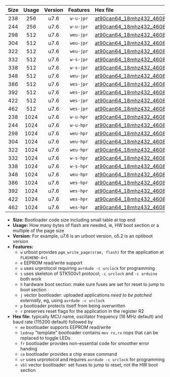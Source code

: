 |Size|Usage|Version|Features|Hex file|
|:-:|:-:|:-:|:-:|:--|
|238|256|u7.6|`w-u-jpr`|[at90can64_18mhz432_460800bps_ur_vbl.hex](https://raw.githubusercontent.com/stefanrueger/urboot/main/bootloaders/at90can64/fcpu_18mhz432/460800_bps/at90can64_18mhz432_460800bps_ur_vbl.hex)|
|244|256|u7.6|`w-u-jpr`|[at90can64_18mhz432_460800bps_lednop_ur_vbl.hex](https://raw.githubusercontent.com/stefanrueger/urboot/main/bootloaders/at90can64/fcpu_18mhz432/460800_bps/at90can64_18mhz432_460800bps_lednop_ur_vbl.hex)|
|298|512|u7.6|`weu-jpr`|[at90can64_18mhz432_460800bps_ee_ur_vbl.hex](https://raw.githubusercontent.com/stefanrueger/urboot/main/bootloaders/at90can64/fcpu_18mhz432/460800_bps/at90can64_18mhz432_460800bps_ee_ur_vbl.hex)|
|304|512|u7.6|`weu-jpr`|[at90can64_18mhz432_460800bps_ee_lednop_ur_vbl.hex](https://raw.githubusercontent.com/stefanrueger/urboot/main/bootloaders/at90can64/fcpu_18mhz432/460800_bps/at90can64_18mhz432_460800bps_ee_lednop_ur_vbl.hex)|
|322|512|u7.6|`weu-jpr`|[at90can64_18mhz432_460800bps_ee_lednop_fr_ur_vbl.hex](https://raw.githubusercontent.com/stefanrueger/urboot/main/bootloaders/at90can64/fcpu_18mhz432/460800_bps/at90can64_18mhz432_460800bps_ee_lednop_fr_ur_vbl.hex)|
|332|512|u7.6|`w-s-jpr`|[at90can64_18mhz432_460800bps_vbl.hex](https://raw.githubusercontent.com/stefanrueger/urboot/main/bootloaders/at90can64/fcpu_18mhz432/460800_bps/at90can64_18mhz432_460800bps_vbl.hex)|
|338|512|u7.6|`w-s-jpr`|[at90can64_18mhz432_460800bps_lednop_vbl.hex](https://raw.githubusercontent.com/stefanrueger/urboot/main/bootloaders/at90can64/fcpu_18mhz432/460800_bps/at90can64_18mhz432_460800bps_lednop_vbl.hex)|
|348|512|u7.6|`weu-jpr`|[at90can64_18mhz432_460800bps_ee_lednop_fr_ce_ur_vbl.hex](https://raw.githubusercontent.com/stefanrueger/urboot/main/bootloaders/at90can64/fcpu_18mhz432/460800_bps/at90can64_18mhz432_460800bps_ee_lednop_fr_ce_ur_vbl.hex)|
|386|512|u7.6|`wes-jpr`|[at90can64_18mhz432_460800bps_ee_vbl.hex](https://raw.githubusercontent.com/stefanrueger/urboot/main/bootloaders/at90can64/fcpu_18mhz432/460800_bps/at90can64_18mhz432_460800bps_ee_vbl.hex)|
|392|512|u7.6|`wes-jpr`|[at90can64_18mhz432_460800bps_ee_lednop_vbl.hex](https://raw.githubusercontent.com/stefanrueger/urboot/main/bootloaders/at90can64/fcpu_18mhz432/460800_bps/at90can64_18mhz432_460800bps_ee_lednop_vbl.hex)|
|422|512|u7.6|`wes-jpr`|[at90can64_18mhz432_460800bps_ee_lednop_fr_vbl.hex](https://raw.githubusercontent.com/stefanrueger/urboot/main/bootloaders/at90can64/fcpu_18mhz432/460800_bps/at90can64_18mhz432_460800bps_ee_lednop_fr_vbl.hex)|
|462|512|u7.6|`wes-jpr`|[at90can64_18mhz432_460800bps_ee_lednop_fr_ce_vbl.hex](https://raw.githubusercontent.com/stefanrueger/urboot/main/bootloaders/at90can64/fcpu_18mhz432/460800_bps/at90can64_18mhz432_460800bps_ee_lednop_fr_ce_vbl.hex)|
|238|1024|u7.6|`w-u-hpr`|[at90can64_18mhz432_460800bps_ur.hex](https://raw.githubusercontent.com/stefanrueger/urboot/main/bootloaders/at90can64/fcpu_18mhz432/460800_bps/at90can64_18mhz432_460800bps_ur.hex)|
|244|1024|u7.6|`w-u-hpr`|[at90can64_18mhz432_460800bps_lednop_ur.hex](https://raw.githubusercontent.com/stefanrueger/urboot/main/bootloaders/at90can64/fcpu_18mhz432/460800_bps/at90can64_18mhz432_460800bps_lednop_ur.hex)|
|298|1024|u7.6|`weu-hpr`|[at90can64_18mhz432_460800bps_ee_ur.hex](https://raw.githubusercontent.com/stefanrueger/urboot/main/bootloaders/at90can64/fcpu_18mhz432/460800_bps/at90can64_18mhz432_460800bps_ee_ur.hex)|
|304|1024|u7.6|`weu-hpr`|[at90can64_18mhz432_460800bps_ee_lednop_ur.hex](https://raw.githubusercontent.com/stefanrueger/urboot/main/bootloaders/at90can64/fcpu_18mhz432/460800_bps/at90can64_18mhz432_460800bps_ee_lednop_ur.hex)|
|322|1024|u7.6|`weu-hpr`|[at90can64_18mhz432_460800bps_ee_lednop_fr_ur.hex](https://raw.githubusercontent.com/stefanrueger/urboot/main/bootloaders/at90can64/fcpu_18mhz432/460800_bps/at90can64_18mhz432_460800bps_ee_lednop_fr_ur.hex)|
|332|1024|u7.6|`w-s-hpr`|[at90can64_18mhz432_460800bps.hex](https://raw.githubusercontent.com/stefanrueger/urboot/main/bootloaders/at90can64/fcpu_18mhz432/460800_bps/at90can64_18mhz432_460800bps.hex)|
|338|1024|u7.6|`w-s-hpr`|[at90can64_18mhz432_460800bps_lednop.hex](https://raw.githubusercontent.com/stefanrueger/urboot/main/bootloaders/at90can64/fcpu_18mhz432/460800_bps/at90can64_18mhz432_460800bps_lednop.hex)|
|348|1024|u7.6|`weu-hpr`|[at90can64_18mhz432_460800bps_ee_lednop_fr_ce_ur.hex](https://raw.githubusercontent.com/stefanrueger/urboot/main/bootloaders/at90can64/fcpu_18mhz432/460800_bps/at90can64_18mhz432_460800bps_ee_lednop_fr_ce_ur.hex)|
|386|1024|u7.6|`wes-hpr`|[at90can64_18mhz432_460800bps_ee.hex](https://raw.githubusercontent.com/stefanrueger/urboot/main/bootloaders/at90can64/fcpu_18mhz432/460800_bps/at90can64_18mhz432_460800bps_ee.hex)|
|392|1024|u7.6|`wes-hpr`|[at90can64_18mhz432_460800bps_ee_lednop.hex](https://raw.githubusercontent.com/stefanrueger/urboot/main/bootloaders/at90can64/fcpu_18mhz432/460800_bps/at90can64_18mhz432_460800bps_ee_lednop.hex)|
|422|1024|u7.6|`wes-hpr`|[at90can64_18mhz432_460800bps_ee_lednop_fr.hex](https://raw.githubusercontent.com/stefanrueger/urboot/main/bootloaders/at90can64/fcpu_18mhz432/460800_bps/at90can64_18mhz432_460800bps_ee_lednop_fr.hex)|
|462|1024|u7.6|`wes-hpr`|[at90can64_18mhz432_460800bps_ee_lednop_fr_ce.hex](https://raw.githubusercontent.com/stefanrueger/urboot/main/bootloaders/at90can64/fcpu_18mhz432/460800_bps/at90can64_18mhz432_460800bps_ee_lednop_fr_ce.hex)|

- **Size:** Bootloader code size including small table at top end
- **Usage:** How many bytes of flash are needed, ie, HW boot section or a multiple of the page size
- **Version:** For example, u7.6 is an urboot version, o5.2 is an optiboot version
- **Features:**
  + `w` urboot provides `pgm_write_page(sram, flash)` for the application at `FLASHEND-4+1`
  + `e` EEPROM read/write support
  + `u` uses urprotocol requiring `avrdude -c urclock` for programming
  + `s` uses skeleton of STK500v1 protocol; `-c urclock` and `-c arduino` both work
  + `h` hardware boot section: make sure fuses are set for reset to jump to boot section
  + `j` vector bootloader: uploaded applications *need to be patched externally*, eg, using `avrdude -c urclock`
  + `p` bootloader protects itself from being overwritten
  + `r` preserves reset flags for the application in the register R2
- **Hex file:** typically MCU name, oscillator frequency (16 MHz default) and baud rate (115200 default) followed by
  + `ee` bootloader supports EEPROM read/write
  + `lednop` "template" bootloader contains `mov rx,rx` nops that can be replaced to toggle LEDs
  + `fr` bootloader provides non-essential code for smoother error handing
  + `ce` bootloader provides a chip erase command
  + `ur` uses urprotocol and requires `avrdude -c urclock` for programming
  + `vbl` vector bootloader: set fuses to jump to reset, not the HW boot section
